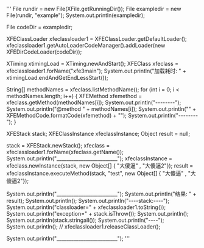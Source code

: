 '''
File rundir = new File(XFile.getRunningDir());
File exampledir = new File(rundir, "example");
System.out.println(exampledir);

File codeDir = exampledir;

XFEClassLoader xfeclassloader1 = XFEClassLoader.getDefaultLoader();
xfeclassloader1.getAutoLoaderCodeManager().addLoader(new XFEDirCodeLoader(codeDir));

XTiming xtimingLoad = XTiming.newAndStart();
XFEClass xfeclass = xfeclassloader1.forName("xfe3main");
System.out.println("加载耗时: " + xtimingLoad.endAndGetEndLessStart());


String[] methodNames = xfeclass.listMethodName();
for (int i = 0; i < methodNames.length; i++) {
	XFEMethod xfemethod = xfeclass.getMethod(methodNames[i]);
	System.out.println("--------");
	System.out.println("@method " + methodNames[i]);
	System.out.println("" + XFEMethodCode.formatCode(xfemethod) + "");
	System.out.println("--------");
}



XFEStack stack;
XFEClassInstance xfeclassInstance;
Object result = null;

stack = XFEStack.newStack();
xfeclass = xfeclassloader1.forName(xfeclass.getName());
System.out.println("_________________________");
xfeclassInstance = xfeclass.newInstance(stack, new Object[] { "大傻逼" , "大傻逼2"});
result = xfeclassInstance.executeMethod(stack, "test", new Object[] { "大傻逼" , "大傻逼2"});

System.out.println("_________________________");
System.out.println("结果: " + result);
System.out.println();
System.out.println("----stack:----");
System.out.println("classloader=" + xfeclassloader1.toString());
System.out.println("exception=" + stack.isThrow());
System.out.println();
System.out.println(stack.stringall());
System.out.println("----");
System.out.println();
// xfeclassloader1.releaseClassLoader();

System.out.println("_________________________");
'''